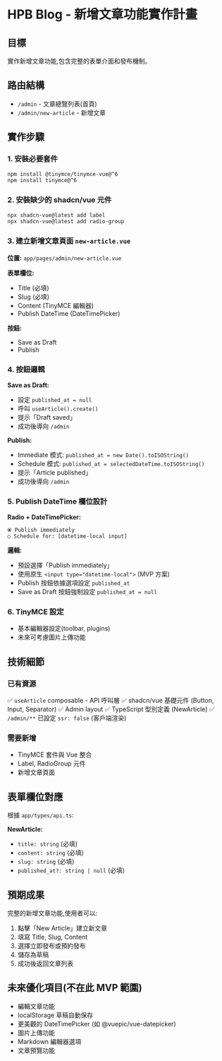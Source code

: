# HPB Blog - 新增文章功能實作計畫

## 目標

實作新增文章功能,包含完整的表單介面和發布機制。

## 路由結構

- `/admin` - 文章總覽列表(首頁)
- `/admin/new-article` - 新增文章

## 實作步驟

### 1. 安裝必要套件

```bash
npm install @tinymce/tinymce-vue@^6
npm install tinymce@^6
```

### 2. 安裝缺少的 shadcn/vue 元件

```bash
npx shadcn-vue@latest add label
npx shadcn-vue@latest add radio-group
```

### 3. 建立新增文章頁面 `new-article.vue`

**位置:** `app/pages/admin/new-article.vue`

**表單欄位:**

- Title (必填)
- Slug (必填)
- Content (TinyMCE 編輯器)
- Publish DateTime (DateTimePicker)

**按鈕:**

- Save as Draft
- Publish

### 4. 按鈕邏輯

**Save as Draft:**

- 設定 `published_at = null`
- 呼叫 `useArticle().create()`
- 提示「Draft saved」
- 成功後導向 `/admin`

**Publish:**

- Immediate 模式: `published_at = new Date().toISOString()`
- Schedule 模式: `published_at = selectedDateTime.toISOString()`
- 提示「Article published」
- 成功後導向 `/admin`

### 5. Publish DateTime 欄位設計

**Radio + DateTimePicker:**

```
⦿ Publish immediately
○ Schedule for: [datetime-local input]
```

**邏輯:**

- 預設選擇「Publish immediately」
- 使用原生 `<input type="datetime-local">` (MVP 方案)
- Publish 按鈕依據選項設定 `published_at`
- Save as Draft 按鈕強制設定 `published_at = null`

### 6. TinyMCE 設定

- 基本編輯器設定(toolbar, plugins)
- 未來可考慮圖片上傳功能

## 技術細節

### 已有資源

✅ `useArticle` composable - API 呼叫層
✅ shadcn/vue 基礎元件 (Button, Input, Separator)
✅ Admin layout
✅ TypeScript 型別定義 (NewArticle)
✅ `/admin/**` 已設定 `ssr: false` (客戶端渲染)

### 需要新增

- TinyMCE 套件與 Vue 整合
- Label, RadioGroup 元件
- 新增文章頁面

## 表單欄位對應

根據 `app/types/api.ts`:

**NewArticle:**

- `title: string` (必填)
- `content: string` (必填)
- `slug: string` (必填)
- `published_at?: string | null` (必填)

## 預期成果

完整的新增文章功能,使用者可以:

1. 點擊「New Article」建立新文章
2. 填寫 Title, Slug, Content
3. 選擇立即發布或預約發布
4. 儲存為草稿
5. 成功後返回文章列表

## 未來優化項目(不在此 MVP 範圍)

- 編輯文章功能
- localStorage 草稿自動保存
- 更美觀的 DateTimePicker (如 @vuepic/vue-datepicker)
- 圖片上傳功能
- Markdown 編輯器選項
- 文章預覽功能
